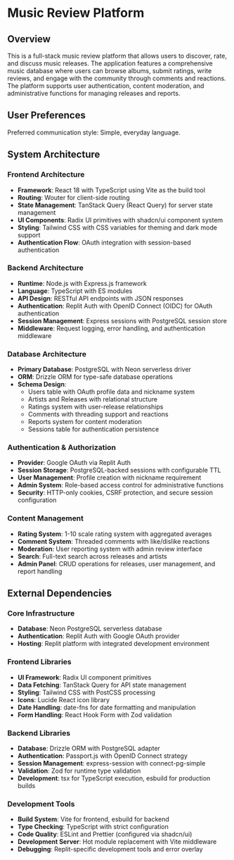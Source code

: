 # Music Review Platform

## Overview

This is a full-stack music review platform that allows users to discover, rate, and discuss music releases. The application features a comprehensive music database where users can browse albums, submit ratings, write reviews, and engage with the community through comments and reactions. The platform supports user authentication, content moderation, and administrative functions for managing releases and reports.

## User Preferences

Preferred communication style: Simple, everyday language.

## System Architecture

### Frontend Architecture
- **Framework**: React 18 with TypeScript using Vite as the build tool
- **Routing**: Wouter for client-side routing
- **State Management**: TanStack Query (React Query) for server state management
- **UI Components**: Radix UI primitives with shadcn/ui component system
- **Styling**: Tailwind CSS with CSS variables for theming and dark mode support
- **Authentication Flow**: OAuth integration with session-based authentication

### Backend Architecture
- **Runtime**: Node.js with Express.js framework
- **Language**: TypeScript with ES modules
- **API Design**: RESTful API endpoints with JSON responses
- **Authentication**: Replit Auth with OpenID Connect (OIDC) for OAuth authentication
- **Session Management**: Express sessions with PostgreSQL session store
- **Middleware**: Request logging, error handling, and authentication middleware

### Database Architecture
- **Primary Database**: PostgreSQL with Neon serverless driver
- **ORM**: Drizzle ORM for type-safe database operations
- **Schema Design**: 
  - Users table with OAuth profile data and nickname system
  - Artists and Releases with relational structure
  - Ratings system with user-release relationships
  - Comments with threading support and reactions
  - Reports system for content moderation
  - Sessions table for authentication persistence

### Authentication & Authorization
- **Provider**: Google OAuth via Replit Auth
- **Session Storage**: PostgreSQL-backed sessions with configurable TTL
- **User Management**: Profile creation with nickname requirement
- **Admin System**: Role-based access control for administrative functions
- **Security**: HTTP-only cookies, CSRF protection, and secure session configuration

### Content Management
- **Rating System**: 1-10 scale rating system with aggregated averages
- **Comment System**: Threaded comments with like/dislike reactions
- **Moderation**: User reporting system with admin review interface
- **Search**: Full-text search across releases and artists
- **Admin Panel**: CRUD operations for releases, user management, and report handling

## External Dependencies

### Core Infrastructure
- **Database**: Neon PostgreSQL serverless database
- **Authentication**: Replit Auth with Google OAuth provider
- **Hosting**: Replit platform with integrated development environment

### Frontend Libraries
- **UI Framework**: Radix UI component primitives
- **Data Fetching**: TanStack Query for API state management
- **Styling**: Tailwind CSS with PostCSS processing
- **Icons**: Lucide React icon library
- **Date Handling**: date-fns for date formatting and manipulation
- **Form Handling**: React Hook Form with Zod validation

### Backend Libraries
- **Database**: Drizzle ORM with PostgreSQL adapter
- **Authentication**: Passport.js with OpenID Connect strategy
- **Session Management**: express-session with connect-pg-simple
- **Validation**: Zod for runtime type validation
- **Development**: tsx for TypeScript execution, esbuild for production builds

### Development Tools
- **Build System**: Vite for frontend, esbuild for backend
- **Type Checking**: TypeScript with strict configuration
- **Code Quality**: ESLint and Prettier (configured via shadcn/ui)
- **Development Server**: Hot module replacement with Vite middleware
- **Debugging**: Replit-specific development tools and error overlay